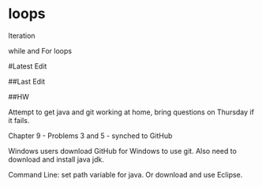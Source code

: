 loops
=====

Iteration

while and For loops

#Latest Edit

##Last Edit

##HW

Attempt to get java and git working at home, bring questions on Thursday if it fails.

Chapter 9 - Problems 3 and 5 - synched to GitHub

Windows users download GitHub for Windows to use git. Also need to download and install java jdk.

Command Line: set path variable for java. Or download and use Eclipse.
